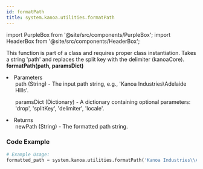 ```yaml
---
id: formatPath
title: system.kanoa.utilities.formatPath
---
```


import PurpleBox from '@site/src/components/PurpleBox';
import HeaderBox from '@site/src/components/HeaderBox';

<PurpleBox>This function is part of a class and requires proper class instantiation.</PurpleBox>
<HeaderBox header="Description">Takes a string 'path' and replaces the split key with the delimiter (kanoaCore).</HeaderBox>
<HeaderBox header="Syntax">
    <b>formatPath(path, paramsDict)</b>
    <li>Parameters <br />
        <ul>path (String) - The input path string, e.g., 'Kanoa Industries\\Adelaide Hills'.</ul>
        <ul>paramsDict (Dictionary) - A dictionary containing optional parameters: 'drop', 'splitKey', 'delimiter', 'locale'.</ul>
    </li>
    <li>Returns <br />
        <ul>newPath (String) - The formatted path string.</ul>
    </li>
</HeaderBox>

### Code Example

```python
# Example Usage:
formatted_path = system.kanoa.utilities.formatPath('Kanoa Industries\\Adelaide Hills', {'drop': 'Kanoa Industries', 'splitKey': '\\', 'delimiter': ' > ', 'locale': None})

